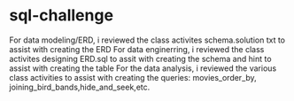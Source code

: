 # sql-challenge
For data modeling/ERD, i reviewed the class activites schema.solution txt to assist with creating the ERD
For data enginerring, i reviewed the class activites designing ERD.sql to assit with creating the schema and hint to assist with creating the table 
For the data analysis, i reviewed the various class activities to assist with creating the queries: movies_order_by, joining_bird_bands,hide_and_seek,etc.